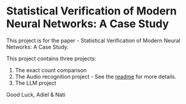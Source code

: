 # Statistical Verification of Modern Neural Networks: A Case Study
This project is for the paper - Statistical Verification of Modern Neural Networks: A Case Study.

This project contains three projects:

1. The exact count comparison
2. The Audio recognition project - See the [readme](roma-audio-classification/readme.md) for more details.
3. The LLM project

Good Luck,
Adiel & Nati
